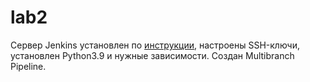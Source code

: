 # lab2

Сервер Jenkins установлен по [инструкции](https://www.jenkins.io/doc/book/installing/), настроены
SSH-ключи, установлен Python3.9 и нужные зависимости. Создан Multibranch Pipeline.